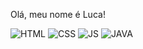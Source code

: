 Olá, meu nome é Luca!

![HTML](https://img.shields.io/badge/HTML5-E34F26?style=for-the-badge&logo=html5&logoColor=white) ![CSS](https://img.shields.io/badge/CSS3-1572B6?style=for-the-badge&logo=css3&logoColor=white) ![JS](https://img.shields.io/badge/JavaScript-F7DF1E?style=for-the-badge&logo=javascript&logoColor=black) ![JAVA](https://img.shields.io/badge/Java-ED8B00?style=for-the-badge&logo=openjdk&logoColor=white)


